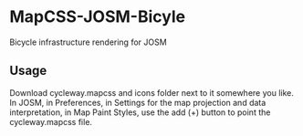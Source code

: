 # MapCSS-JOSM-Bicyle
Bicycle infrastructure rendering for JOSM

## Usage
Download cycleway.mapcss and icons folder next to it somewhere you like. In JOSM, in Preferences, in Settings for the map projection and data interpretation, in Map Paint Styles, use the add (+) button to point the cycleway.mapcss file.
